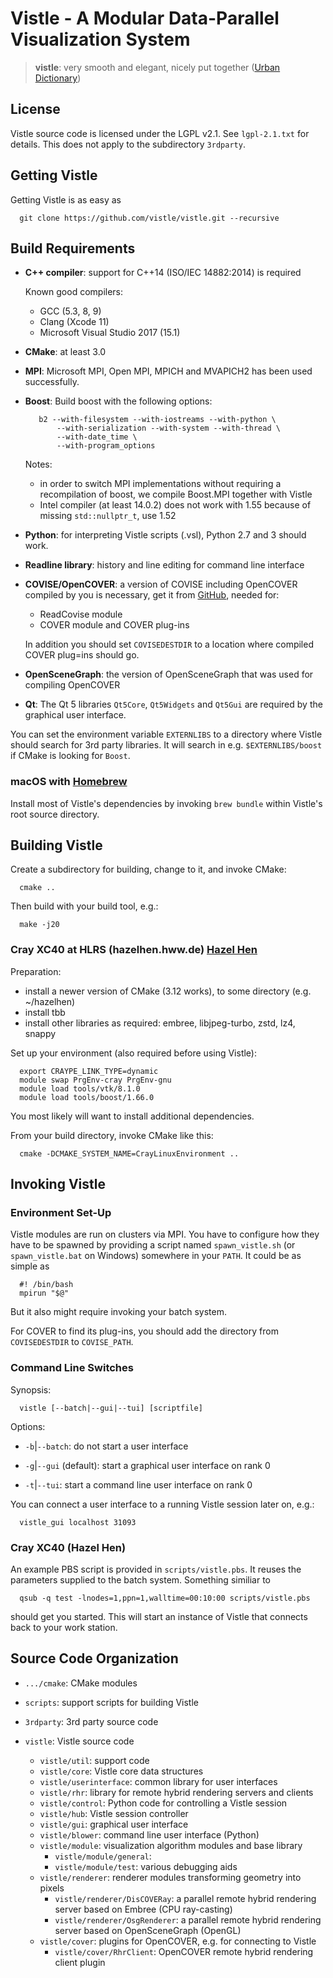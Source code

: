 Vistle - A Modular Data-Parallel Visualization System
=====================================================

> **vistle**:
>	very smooth and elegant, nicely put together ([Urban Dictionary](http://www.urbandictionary.com/define.php?term=vistle))


License
-------

Vistle source code is licensed under the LGPL v2.1. See `lgpl-2.1.txt` for
details. This does not apply to the subdirectory `3rdparty`.


Getting Vistle
--------------

Getting Vistle is as easy as

      git clone https://github.com/vistle/vistle.git --recursive


Build Requirements
------------------

- **C++ compiler**:
  support for C++14 (ISO/IEC 14882:2014) is required

  Known good compilers:
  - GCC (5.3, 8, 9)
  - Clang (Xcode 11)
  - Microsoft Visual Studio 2017 (15.1)
  
- **CMake**:
  at least 3.0

- **MPI**:
  Microsoft MPI, Open MPI, MPICH and MVAPICH2 has been used successfully.

- **Boost**:
  Build boost with the following options:

         b2 --with-filesystem --with-iostreams --with-python \
             --with-serialization --with-system --with-thread \
             --with-date_time \
             --with-program_options
     Notes:

     - in order to switch MPI implementations without requiring a recompilation of boost, we compile Boost.MPI together with Vistle
     - Intel compiler (at least 14.0.2) does not work with 1.55 because of missing `std::nullptr_t`, use 1.52

- **Python**:
  for interpreting Vistle scripts (.vsl), Python 2.7 and 3 should work.

- **Readline library**:
  history and line editing for command line interface

- **COVISE/OpenCOVER**:
  a version of COVISE including OpenCOVER compiled by you is necessary, get it from
  [GitHub](https://github.com/hlrs-vis/covise), needed for:
  
    - ReadCovise module
    - COVER module and COVER plug-ins

  In addition you should set `COVISEDESTDIR` to a location where compiled COVER plug=ins
  should go.

- **OpenSceneGraph**:
  the version of OpenSceneGraph that was used for compiling OpenCOVER

- **Qt**:
  The Qt 5 libraries `Qt5Core`, `Qt5Widgets` and `Qt5Gui` are required by the graphical user interface.

You can set the environment variable `EXTERNLIBS` to a directory where Vistle
should search for 3rd party libraries.
It will search in e.g. `$EXTERNLIBS/boost` if CMake is looking for `Boost`.

### macOS with [Homebrew](https://brew.sh)

  Install most of Vistle's dependencies by invoking `brew bundle` within
  Vistle's root source directory.


Building Vistle
---------------

Create a subdirectory for building, change to it, and invoke CMake:

      cmake ..

Then build with your build tool, e.g.:

      make -j20

### Cray XC40 at HLRS (hazelhen.hww.de) [Hazel Hen](https://www.hlrs.de/en/systems/cray-xc40-hazel-hen)

Preparation:
- install a newer version of CMake (3.12 works), to some directory (e.g. ~/hazelhen)
- install tbb
- install other libraries as required: embree, libjpeg-turbo, zstd, lz4, snappy

Set up your environment (also required before using Vistle):

      export CRAYPE_LINK_TYPE=dynamic
      module swap PrgEnv-cray PrgEnv-gnu
      module load tools/vtk/8.1.0
      module load tools/boost/1.66.0

You most likely will want to install additional dependencies.

From your build directory, invoke CMake like this:

      cmake -DCMAKE_SYSTEM_NAME=CrayLinuxEnvironment ..


Invoking Vistle
---------------

### Environment Set-Up

Vistle modules are run on clusters via MPI. You have to configure how they
have to be spawned by providing a script named `spawn_vistle.sh` (or `spawn_vistle.bat`
on Windows) somewhere in your `PATH`. It could be as simple as

      #! /bin/bash
      mpirun "$@"

But it also might require invoking your batch system.

For COVER to find its plug-ins, you should add the directory from
`COVISEDESTDIR` to `COVISE_PATH`.

### Command Line Switches

Synopsis:

      vistle [--batch|--gui|--tui] [scriptfile]

Options:

* `-b`|`--batch`:
  do not start a user interface

* `-g`|`--gui` (default):
  start a graphical user interface on rank 0

* `-t`|`--tui`:
  start a command line user interface on rank 0

You can connect a user interface to a running Vistle session later on, e.g.:

      vistle_gui localhost 31093

### Cray XC40 (Hazel Hen)

An example PBS script is provided in `scripts/vistle.pbs`. It reuses the
parameters supplied to the batch system. Something similiar to

      qsub -q test -lnodes=1,ppn=1,walltime=00:10:00 scripts/vistle.pbs

should get you started. This will start an instance of Vistle that connects
back to your work station.


Source Code Organization
------------------------

- `.../cmake`:
  CMake modules

- `scripts`:
  support scripts for building Vistle

- `3rdparty`:
  3rd party source code

- `vistle`:
  Vistle source code

    - `vistle/util`: support code
    - `vistle/core`: Vistle core data structures
    - `vistle/userinterface`: common library for user interfaces
    - `vistle/rhr`: library for remote hybrid rendering servers and clients
    - `vistle/control`: Python code for controlling a Vistle session
    - `vistle/hub`: Vistle session controller
    - `vistle/gui`: graphical user interface
    - `vistle/blower`: command line user interface (Python)
    - `vistle/module`: visualization algorithm modules and base library
        - `vistle/module/general`:
        - `vistle/module/test`: various debugging aids
    - `vistle/renderer`: renderer modules transforming geometry into pixels
        - `vistle/renderer/DisCOVERay`: a parallel remote hybrid rendering server based on Embree (CPU ray-casting)
        - `vistle/renderer/OsgRenderer`: a parallel remote hybrid rendering server based on OpenSceneGraph (OpenGL)
    - `vistle/cover`: plugins for OpenCOVER, e.g. for connecting to Vistle
        - `vistle/cover/RhrClient`: OpenCOVER remote hybrid rendering client plugin
